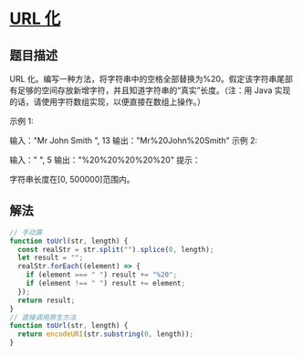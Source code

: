 # [URL 化](https://leetcode.cn/problems/string-to-url-lcci)

## 题目描述

URL 化。编写一种方法，将字符串中的空格全部替换为%20。假定该字符串尾部有足够的空间存放新增字符，并且知道字符串的“真实”长度。（注：用 Java 实现的话，请使用字符数组实现，以便直接在数组上操作。）

示例 1:

输入："Mr John Smith ", 13
输出："Mr%20John%20Smith"
示例 2:

输入：" ", 5
输出："%20%20%20%20%20"
提示：

字符串长度在[0, 500000]范围内。

## 解法

```javascript
// 手动算
function toUrl(str, length) {
  const realStr = str.split("").splice(0, length);
  let result = "";
  realStr.forEach((element) => {
    if (element === " ") result += "%20";
    if (element !== " ") result += element;
  });
  return result;
}
// 直接调用原生方法
function toUrl(str, length) {
  return encodeURI(str.substring(0, length));
}
```
